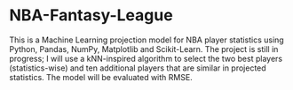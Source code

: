 # NBA-Fantasy-League
This is a Machine Learning projection model for NBA player statistics using Python, Pandas, NumPy, Matplotlib and Scikit-Learn. The project is still in progress; I will use a kNN-inspired algorithm to select the two best players (statistics-wise) and ten additional players that are similar in projected statistics. The model will be evaluated with RMSE.   
